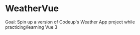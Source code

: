 # WeatherVue
Goal: Spin up a version of Codeup's Weather App project while practicing/learning Vue 3

